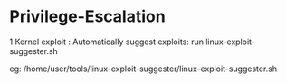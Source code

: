 # Privilege-Escalation


1.Kernel exploit :
Automatically suggest exploits:
run linux-exploit-suggester.sh

eg:   /home/user/tools/linux-exploit-suggester/linux-exploit-suggester.sh
